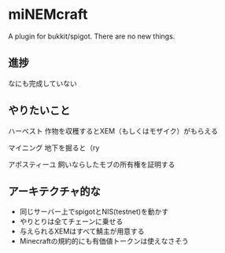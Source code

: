 # miNEMcraft
A plugin for bukkit/spigot.
There are no new things.

## 進捗
なにも完成していない

## やりたいこと
ハーベスト
作物を収穫するとXEM（もしくはモザイク）がもらえる

マイニング
地下を掘ると（ry

アポスティーユ
飼いならしたモブの所有権を証明する

## アーキテクチャ的な
* 同じサーバー上でspigotとNIS(testnet)を動かす
* やりとりは全てチェーンに乗せる
* 与えられるXEMはすべて鯖主が用意する
* Minecraftの規約的にも有価値トークンは使えなさそう
